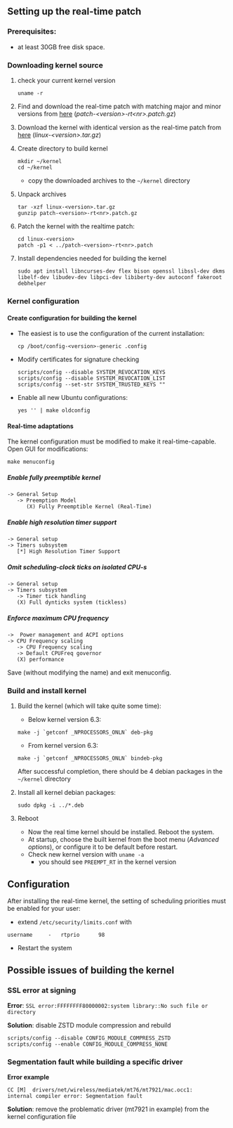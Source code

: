 ## Setting up the real-time patch

### Prerequisites:
- at least 30GB free disk space.

### Downloading kernel source
1. check your current kernel version
   ```
   uname -r
   ```

2. Find and download the real-time patch with matching major and minor versions from [here](https://cdn.kernel.org/pub/linux/kernel/projects/rt/) (*patch-\<version\>-rt\<nr\>.patch.gz*)

3. Download the kernel with identical version as the real-time patch from [here](https://mirrors.edge.kernel.org/pub/linux/kernel/) (*linux-\<version\>.tar.gz*)

4. Create directory to build kernel
   ```
   mkdir ~/kernel
   cd ~/kernel
   ```
   - copy the downloaded archives to the `~/kernel` directory

5. Unpack archives
   ```
   tar -xzf linux-<version>.tar.gz
   gunzip patch-<version>-rt<nr>.patch.gz
   ```

6. Patch the kernel with the realtime patch:
   ```
   cd linux-<version>
   patch -p1 < ../patch-<version>-rt<nr>.patch
   ```

7. Install dependencies needed for building the kernel
   ```
   sudo apt install libncurses-dev flex bison openssl libssl-dev dkms libelf-dev libudev-dev libpci-dev libiberty-dev autoconf fakeroot debhelper
   ```

### Kernel configuration

#### Create configuration for building the kernel
   - The easiest is to use the configuration of the current installation:
      ```
      cp /boot/config-<version>-generic .config
      ```
   - Modify certificates for signature checking
      ```
      scripts/config --disable SYSTEM_REVOCATION_KEYS
      scripts/config --disable SYSTEM_REVOCATION_LIST
      scripts/config --set-str SYSTEM_TRUSTED_KEYS ""
      ```
   - Enable all new Ubuntu configurations:
      ```
      yes '' | make oldconfig
      ```

#### Real-time adaptations
   The kernel configuration must be modified to make it real-time-capable. Open GUI for modifications:
   ```
   make menuconfig
   ```

##### Enable fully preemptible kernel
   ```
   -> General Setup
      -> Preemption Model
         (X) Fully Preemptible Kernel (Real-Time)
   ```

##### Enable high resolution timer support
   ```
   -> General setup
   -> Timers subsystem
      [*] High Resolution Timer Support
   ```

##### Omit scheduling-clock ticks on isolated CPU-s
   ```
   -> General setup
   -> Timers subsystem
      -> Timer tick handling
      (X) Full dynticks system (tickless)
   ```

##### Enforce maximum CPU frequency
   ```
   ->  Power management and ACPI options
   -> CPU Frequency scaling
      -> CPU Frequency scaling
      -> Default CPUFreq governor
      (X) performance
   ```

Save (without modifying the name) and exit menuconfig.

### Build and install kernel

1. Build the kernel (which will take quite some time):
   - Below kernel version 6.3:
   ```
   make -j `getconf _NPROCESSORS_ONLN` deb-pkg
   ```
   - From kernel version 6.3:
   ```
   make -j `getconf _NPROCESSORS_ONLN` bindeb-pkg
   ```
   After successful completion, there should be 4 debian packages in the `~/kernel` directory

2. Install all kernel debian packages:
    ```
    sudo dpkg -i ../*.deb
    ```

3. Reboot
   - Now the real time kernel should be installed. Reboot the system.
   - At startup, choose the built kernel from the boot menu (*Advanced options*), or configure it to be default before restart.
   - Check new kernel version with `uname -a`
      - you should see `PREEMPT_RT` in the kernel version

## Configuration

After installing the real-time kernel, the setting of scheduling priorities must be enabled for your user:
- extend `/etc/security/limits.conf` with
```
username	 -	 rtprio		 98
```
- Restart the system

## Possible issues of building the kernel
### SSL error at signing
**Error**:
`SSL error:FFFFFFFF80000002:system library::No such file or directory`

**Solution**: disable ZSTD module compression and rebuild
   ```
   scripts/config --disable CONFIG_MODULE_COMPRESS_ZSTD
   scripts/config --enable CONFIG_MODULE_COMPRESS_NONE
   ```

### Segmentation fault while building a specific driver

**Error example**
```
CC [M]  drivers/net/wireless/mediatek/mt76/mt7921/mac.occ1:
internal compiler error: Segmentation fault
```
**Solution**: remove the problematic driver (mt7921 in example) from the kernel configuration file
